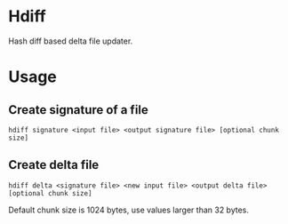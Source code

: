 # Hdiff

Hash diff based delta file updater.

# Usage

## Create signature of a file
```
hdiff signature <input file> <output signature file> [optional chunk size]
```

## Create delta file
```
hdiff delta <signature file> <new input file> <output delta file> [optional chunk size]
```

Default chunk size is 1024 bytes, use values larger than 32 bytes.
